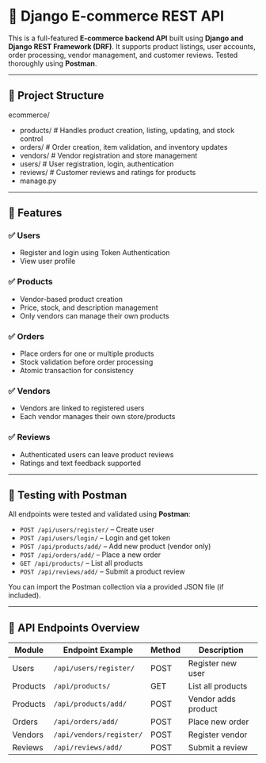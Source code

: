 # 🛒 Django E-commerce REST API

This is a full-featured **E-commerce backend API** built using **Django and Django REST Framework (DRF)**. It supports product listings, user accounts, order processing, vendor management, and customer reviews.
Tested thoroughly using **Postman**.

---

## 📁 Project Structure

ecommerce/
- products/ # Handles product creation, listing, updating, and stock control
- orders/ # Order creation, item validation, and inventory updates
- vendors/ # Vendor registration and store management
- users/ # User registration, login, authentication
- reviews/ # Customer reviews and ratings for products
- manage.py


---

## 🔧 Features

### ✅ Users
- Register and login using Token Authentication
- View user profile

### ✅ Products
- Vendor-based product creation
- Price, stock, and description management
- Only vendors can manage their own products

### ✅ Orders
- Place orders for one or multiple products
- Stock validation before order processing
- Atomic transaction for consistency

### ✅ Vendors
- Vendors are linked to registered users
- Each vendor manages their own store/products

### ✅ Reviews
- Authenticated users can leave product reviews
- Ratings and text feedback supported

---

## 🧪 Testing with Postman

All endpoints were tested and validated using **Postman**:

- `POST /api/users/register/` – Create user
- `POST /api/users/login/` – Login and get token
- `POST /api/products/add/` – Add new product (vendor only)
- `POST /api/orders/add/` – Place a new order
- `GET /api/products/` – List all products
- `POST /api/reviews/add/` – Submit a product review

You can import the Postman collection via a provided JSON file (if included).

---

## 📂 API Endpoints Overview
| Module   | Endpoint Example         | Method | Description         |
| -------- | ------------------------ | ------ | ------------------- |
| Users    | `/api/users/register/`   | POST   | Register new user   |
| Products | `/api/products/`         | GET    | List all products   |
| Products | `/api/products/add/`     | POST   | Vendor adds product |
| Orders   | `/api/orders/add/`       | POST   | Place new order     |
| Vendors  | `/api/vendors/register/` | POST   | Register vendor     |
| Reviews  | `/api/reviews/add/`      | POST   | Submit a review     |
